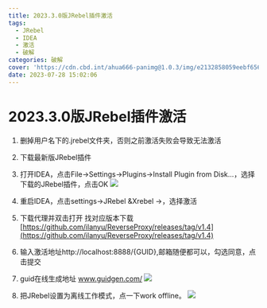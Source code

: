 ```yaml
---
title: 2023.3.0版JRebel插件激活
tags:
  - JRebel
  - IDEA
  - 激活
  - 破解
categories: 破解
cover: 'https://cdn.cbd.int/ahua666-panimg@1.0.3/img/e2132858059eebf65612290101f20dc.png'
date: 2023-07-28 15:02:06
---
```


# 2023.3.0版JRebel插件激活
1. 删掉用户名下的.jrebel文件夹，否则之前激活失败会导致无法激活

2. 下载最新版JRebel插件

3. 打开IDEA，点击File->Settings->Plugins->Install Plugin from Disk...，选择下载的JRebel插件，点击OK
   ![](https://cdn.cbd.int/ahua666-panimg@1.0.3/img/e2132858059eebf65612290101f20dc.png)
4. 重启IDEA，点击settings->JRebel &Xrebel ->，选择激活

5. 下载代理并双击打开 找对应版本下载 [https://github.com/ilanyu/ReverseProxy/releases/tag/v1.4](https://github.com/ilanyu/ReverseProxy/releases/tag/v1.4)
   
6. 输入激活地址http://localhost:8888/{GUID},邮箱随便都可以，勾选同意，点击提交
7. guid在线生成地址 www.guidgen.com/
   ![](https://cdn.cbd.int/ahua666-panimg@1.0.3/img/1690528306014.png)


8. 把JRebel设置为离线工作模式，点一下work offline。
![](https://cdn.cbd.int/ahua666-panimg@1.0.3/img/dfe1ae8aea10d73b4b242a683c44e62.png)
